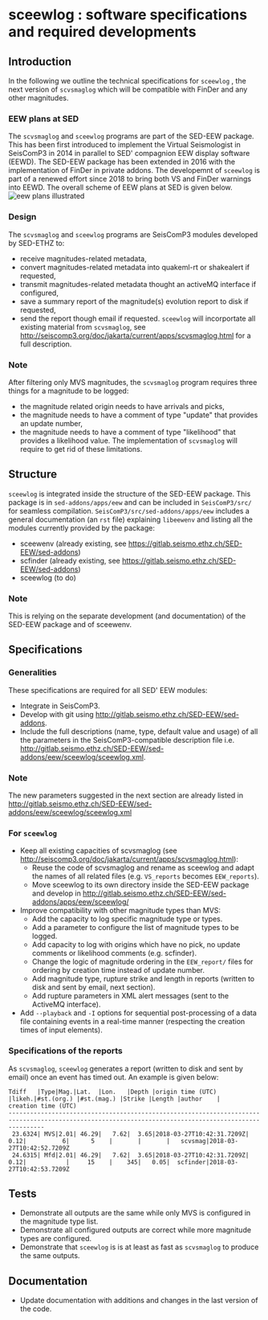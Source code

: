 # sceewlog : software specifications and required developments

## Introduction
In the following we outline the technical specifications for  `sceewlog` , the next version of `scvsmaglog` which will be compatible with FinDer and any other magnitudes.

### EEW plans at SED
The  `scvsmaglog`  and `sceewlog` programs are part of the SED-EEW package. This has been first introduced to implement the Virtual Seismologist in SeisComP3 in 2014 in parallel to SED' compagnion EEW display software (EEWD). The SED-EEW package has been extended in 2016 with the implementation of FinDer in private addons. The developemnt of `sceewlog` is part of a renewed effort since 2018 to bring both VS and FinDer warnings into EEWD.  The overall scheme of EEW plans at SED is given below.
![eew plans illustrated](hhttps://drive.google.com/uc?export=download&id=1GCg69TE4KkYr-cLRZTeMbG3IAc1cBMsc)


### Design
The  `scvsmaglog`  and `sceewlog` programs are SeisComP3 modules developed by SED-ETHZ to:
- receive magnitudes-related metadata,
- convert magnitudes-related metadata into quakeml-rt or shakealert  if requested, 
- transmit magnitudes-related metadata thought an activeMQ interface if configured,
- save a summary report of the magnitude(s) evolution report to disk if requested,
- send the report though email if requested.
`sceewlog`  will incorportate all existing material from  `scvsmaglog`, see <http://seiscomp3.org/doc/jakarta/current/apps/scvsmaglog.html> for a full description.

### Note
After filtering only MVS magnitudes, the  `scvsmaglog`  program requires three things for a magnitude to be logged:
- the magnitude related origin needs to have arrivals and picks,
- the magnitude needs to have a comment of type "update" that provides an update number,
- the magnitude needs to have a comment of type "likelihood"  that provides a likelihood value.
The implementation of   `scvsmaglog` will require to get rid of these limitations.  

## Structure 
`sceewlog` is integrated inside the structure of the SED-EEW package. This package is in `sed-addons/apps/eew` and can be included in `SeisComP3/src/` for seamless compilation. `SeisComP3/src/sed-addons/apps/eew` includes a general documentation (an `rst` file)  explaining `libeewenv` and listing all the modules currently provided by the package:
- sceewenv (already existing, see <https://gitlab.seismo.ethz.ch/SED-EEW/sed-addons>)
- scfinder (already existing, see <https://gitlab.seismo.ethz.ch/SED-EEW/sed-addons>)
- sceewlog (to do)





### Note
This is relying on the separate development (and documentation) of the SED-EEW package and of sceewenv.

## Specifications
### Generalities
These specifications are required for all SED' EEW modules:
- Integrate in SeisComP3.
- Develop with git using <http://gitlab.seismo.ethz.ch/SED-EEW/sed-addons>.
- Include the full descriptions (name, type, default value and usage) of all the parameters in the SeisComP3-compatible description file i.e. <http://gitlab.seismo.ethz.ch/SED-EEW/sed-addons/eew/sceewlog/sceewlog.xml>.
 
 ### Note
 The new parameters suggested in the next section are already listed in <http://gitlab.seismo.ethz.ch/SED-EEW/sed-addons/eew/sceewlog/sceewlog.xml> 
 
### For `sceewlog`
- Keep all existing capacities of scvsmaglog (see <http://seiscomp3.org/doc/jakarta/current/apps/scvsmaglog.html>):
  - Reuse the code of scvsmaglog and rename as sceewlog and adapt the names of all related files (e.g. `VS_reports` becomes `EEW_reports`).
  - Move sceewlog to its own directory inside the SED-EEW package and develop in <http://gitlab.seismo.ethz.ch/SED-EEW/sed-addons/apps/eew/sceewlog/>
- Improve compatibility with other magnitude types than MVS:
  - Add the capacity to log specific magnitude type or types.
  - Add a parameter to configure the list of magnitude types to be logged.
  - Add capacity to log with origins which have no pick, no update comments or likelihood comments (e.g. scfinder).
  - Change the logic of magnitude ordering in the `EEW_report/` files for ordering by creation time instead of update number.  
  - Add magnitude type, rupture strike and length in reports (written to disk and sent by email, next section).
  - Add rupture parameters in XML alert messages (sent to the ActiveMQ interface).
- Add `--playback` and `-I` options for sequential post-processing of a data file containing events in a real-time manner (respecting the creation times of input elements). 

### Specifications of the reports
As `scvsmaglog`, `sceewlog` generates a report (written to disk and sent by email) once an event has timed out. An example is given below:

```
Tdiff   |Type|Mag.|Lat.  |Lon.   |Depth |origin time (UTC)        |likeh.|#st.(org.) |#st.(mag.) |Strike |Length |author    |      creation time (UTC) 
------------------------------------------------------------------------------------------------------------------------------------------------------
 23.6324| MVS|2.01| 46.29|   7.62|  3.65|2018-03-27T10:42:31.7209Z|  0.12|          6|      5    |       |       |   scvsmag|2018-03-27T10:42:52.7209Z
 24.6315| Mfd|2.01| 46.29|   7.62|  3.65|2018-03-27T10:42:31.7209Z|  0.12|           |     15    |    345|   0.05|  scfinder|2018-03-27T10:42:53.7209Z
```

## Tests
- Demonstrate all outputs are the same while only MVS is configured in the magnitude type list.
- Demonstrate all configured outputs are correct while more magnitude types are configured.
- Demonstrate  that `sceewlog`  is is at least as fast as  `scvsmaglog` to produce the same outputs.

## Documentation
- Update documentation with additions and changes in the last version of the code.
